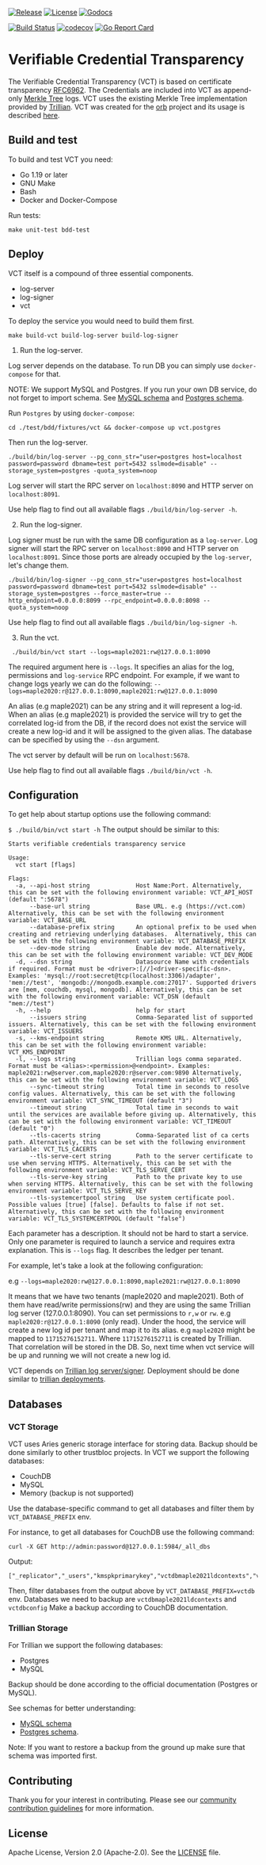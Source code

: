 [![Release](https://img.shields.io/github/release/trustbloc/vct.svg?style=flat-square)](https://github.com/trustbloc/vct/releases/latest)
[![License](https://img.shields.io/badge/License-Apache%202.0-blue.svg)](https://raw.githubusercontent.com/trustbloc/vct/main/LICENSE)
[![Godocs](https://img.shields.io/badge/godoc-reference-blue.svg)](https://godoc.org/github.com/trustbloc/vct)

[![Build Status](https://github.com/trustbloc/vct/workflows/build/badge.svg)](https://github.com/trustbloc/vct/actions)
[![codecov](https://codecov.io/gh/trustbloc/vct/branch/main/graph/badge.svg)](https://codecov.io/gh/trustbloc/vct)
[![Go Report Card](https://goreportcard.com/badge/github.com/trustbloc/vct)](https://goreportcard.com/report/github.com/trustbloc/vct)

# Verifiable Credential Transparency

The Verifiable Credential Transparency (VCT) is based on certificate transparency [RFC6962](https://datatracker.ietf.org/doc/html/rfc6962).
The Credentials are included into VCT as append-only [Merkle Tree](https://en.wikipedia.org/wiki/Merkle_tree) logs.
VCT uses the existing Merkle Tree implementation provided by [Trillian](https://github.com/google/trillian).
VCT was created for the [orb](https://github.com/trustbloc/orb#orb-did-method) project and its usage is described [here](https://trustbloc.github.io/did-method-orb/#witness-ledger).

## Build and test

To build and test VCT you need:

* Go 1.19 or later
* GNU Make
* Bash
* Docker and Docker-Compose

Run tests:

```make unit-test bdd-test```

## Deploy

VCT itself is a compound of three essential components.

* log-server
* log-signer
* vct

To deploy the service you would need to build them first.

`make build-vct build-log-server build-log-signer`

1. Run the log-server.

Log server depends on the database. To run DB you can simply use `docker-compose` for that.

NOTE: We support MySQL and Postgres. If you run your own DB service, do not forget to import schema.
See [MySQL schema](https://github.com/trustbloc/vct/blob/main/test/bdd/fixtures/vct/mysql-config/mysql_config.sql)
and [Postgres schema](https://github.com/trustbloc/vct/blob/main/test/bdd/fixtures/vct/postgres-config/postgres_config.sql).

Run `Postgres` by using `docker-compose`:

`cd ./test/bdd/fixtures/vct && docker-compose up vct.postgres`

Then run the log-server.

`./build/bin/log-server --pg_conn_str="user=postgres host=localhost password=password dbname=test port=5432 sslmode=disable" --storage_system=postgres -quota_system=noop`

Log server will start the RPC server on `localhost:8090` and  HTTP server on `localhost:8091`.

Use help flag to find out all available flags `./build/bin/log-server -h`.

2. Run the log-signer.

Log signer must be run with the same DB configuration as a `log-server`.
Log signer will start the RPC server on `localhost:8090` and  HTTP server on `localhost:8091`.
Since those ports are already occupied by the `log-server`, let's change them.

`./build/bin/log-signer --pg_conn_str="user=postgres host=localhost password=password dbname=test port=5432 sslmode=disable" --storage_system=postgres --force_master=true --http_endpoint=0.0.0.0:8099 --rpc_endpoint=0.0.0.0:8098 --quota_system=noop`

Use help flag to find out all available flags `./build/bin/log-signer -h`.

3.  Run the vct.

` ./build/bin/vct start --logs=maple2021:rw@127.0.0.1:8090`

The required argument here is `--logs`. It specifies an alias for the log, permissions and `log-service` RPC endpoint.
For example, if we want to change logs yearly we can do the following:
`--logs=maple2020:r@127.0.0.1:8090,maple2021:rw@127.0.0.1:8090`

An alias (e.g maple2021) can be any string and it will represent a log-id.
When an alias (e.g maple2021) is provided the service will try to get the correlated log-id from the DB,
if the record does not exist the service will create a new log-id and it will be assigned to the given alias.
The database can be specified by using the `--dsn` argument.

The vct server by default will be run on `localhost:5678`.

Use help flag to find out all available flags `./build/bin/vct -h`.

## Configuration

To get help about startup options use the following command:

```$ ./build/bin/vct start -h```
The output should be similar to this:

```
Starts verifiable credentials transparency service

Usage:
  vct start [flags]

Flags:
  -a, --api-host string             Host Name:Port. Alternatively, this can be set with the following environment variable: VCT_API_HOST (default ":5678")
      --base-url string             Base URL. e.g (https://vct.com) Alternatively, this can be set with the following environment variable: VCT_BASE_URL
      --database-prefix string      An optional prefix to be used when creating and retrieving underlying databases.  Alternatively, this can be set with the following environment variable: VCT_DATABASE_PREFIX
      --dev-mode string             Enable dev mode. Alternatively, this can be set with the following environment variable: VCT_DEV_MODE
  -d, --dsn string                  Datasource Name with credentials if required. Format must be <driver>:[//]<driver-specific-dsn>. Examples: 'mysql://root:secret@tcp(localhost:3306)/adapter', 'mem://test', 'mongodb://mongodb.example.com:27017'. Supported drivers are [mem, couchdb, mysql, mongodb]. Alternatively, this can be set with the following environment variable: VCT_DSN (default "mem://test")
  -h, --help                        help for start
      --issuers string              Comma-Separated list of supported issuers. Alternatively, this can be set with the following environment variable: VCT_ISSUERS
  -s, --kms-endpoint string         Remote KMS URL. Alternatively, this can be set with the following environment variable: VCT_KMS_ENDPOINT
  -l, --logs string                 Trillian logs comma separated.  Format must be <alias>:<permission>@<endpoint>. Examples: maple2021:rw@server.com,maple2020:r@server.com:9890 Alternatively, this can be set with the following environment variable: VCT_LOGS
      --sync-timeout string         Total time in seconds to resolve config values. Alternatively, this can be set with the following environment variable: VCT_SYNC_TIMEOUT (default "3")
      --timeout string              Total time in seconds to wait until the services are available before giving up. Alternatively, this can be set with the following environment variable: VCT_TIMEOUT (default "0")
      --tls-cacerts string          Comma-Separated list of ca certs path. Alternatively, this can be set with the following environment variable: VCT_TLS_CACERTS
      --tls-serve-cert string       Path to the server certificate to use when serving HTTPS. Alternatively, this can be set with the following environment variable: VCT_TLS_SERVE_CERT
      --tls-serve-key string        Path to the private key to use when serving HTTPS. Alternatively, this can be set with the following environment variable: VCT_TLS_SERVE_KEY
      --tls-systemcertpool string   Use system certificate pool. Possible values [true] [false]. Defaults to false if not set. Alternatively, this can be set with the following environment variable: VCT_TLS_SYSTEMCERTPOOL (default "false")
```

Each parameter has a description. It should not be hard to start a service.
Only one parameter is required to launch a service and requires extra explanation.
This is `--logs` flag. It describes the ledger per tenant.

For example, let's take a look at the following configuration:

e.g  `--logs=maple2020:rw@127.0.0.1:8090,maple2021:rw@127.0.0.1:8090`

It means that we have two tenants (maple2020 and maple2021).
Both of them have read/write permissions(rw) and they are using the same Trillian log server (127.0.0.1:8090).
You can set permissions to `r,w` or `rw`. e.g `maple2020:r@127.0.0.1:8090` (only read).
Under the hood, the service will create a new log id per tenant and map it to its alias.
e.g `maple2020` might be mapped to `11715276152711`.
Where `11715276152711` is created by Trillian.
That correlation will be stored in the DB. So, next time when vct service will be up and running we will not create a new log id.

VCT depends on [Trillian log server/signer](https://github.com/google/trillian).
Deployment should be done similar to [trillian deployments](https://github.com/google/trillian/tree/master/deployment#trillian-supported-deployments).

## Databases

### VCT Storage

VCT uses Aries generic storage interface for storing data.
Backup should be done similarly to other trustbloc projects.
In VCT we support the following databases:
* CouchDB
* MySQL
* Memory (backup is not supported)

Use the database-specific command to get all databases and filter them by `VCT_DATABASE_PREFIX` env.

For instance, to get all databases for CouchDB use the following command:
```
curl -X GET http://admin:password@127.0.0.1:5984/_all_dbs
```
Output:
```
["_replicator","_users","kmspkprimarykey","vctdbmaple2021ldcontexts","vctdbconfig"]
```

Then, filter databases from the output above by `VCT_DATABASE_PREFIX=vctdb` env.
Databases we need to backup are `vctdbmaple2021ldcontexts` and `vctdbconfig`
Make a backup according to CouchDB documentation.

### Trillian Storage

For Trillian we support the following databases:
* Postgres
* MySQL

Backup should be done according to the official documentation (Postgres or MySQL).

See schemas for better understanding:
* [MySQL schema](https://github.com/trustbloc/vct/blob/main/test/bdd/fixtures/vct/mysql-config/mysql_config.sql)
* [Postgres schema](https://github.com/trustbloc/vct/blob/main/test/bdd/fixtures/vct/postgres-config/postgres_config.sql).

Note: If you want to restore a backup from the ground up make sure that schema was imported first.

## Contributing

Thank you for your interest in contributing. Please see our [community contribution guidelines](https://github.com/trustbloc/community/blob/master/CONTRIBUTING.md) for more information.

## License

Apache License, Version 2.0 (Apache-2.0). See the [LICENSE](LICENSE) file.

